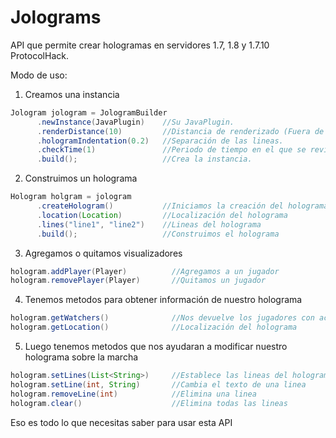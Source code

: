 # Jolograms

API que permite crear hologramas en servidores 1.7, 1.8 y 1.7.10 ProtocolHack.

Modo de uso:

1. Creamos una instancia

```java
Jologram jologram = JologramBuilder
      .newInstance(JavaPlugin)    //Su JavaPlugin.
      .renderDistance(10)         //Distancia de renderizado (Fuera de esta el holograma desaparece).
      .hologramIndentation(0.2)   //Separación de las lineas.
      .checkTime(1)               //Periodo de tiempo en el que se revisara la distancia a los hologramas.
      .build();                   //Crea la instancia.
```


2. Construimos un holograma
```java
Hologram holgram = jologram
      .createHologram()           //Iniciamos la creación del holograma
      .location(Location)         //Localización del holograma
      .lines("line1", "line2")    //Lineas del holograma
      .build();                   //Construimos el holograma
```
3. Agregamos o quitamos visualizadores
```java
hologram.addPlayer(Player)          //Agregamos a un jugador
hologram.removePlayer(Player)       //Quitamos un jugador
```
4. Tenemos metodos para obtener información de nuestro holograma
```java
hologram.getWatchers()              //Nos devuelve los jugadores con acceso al holograma
hologram.getLocation()              //Localización del holograma
```
5. Luego tenemos metodos que nos ayudaran a modificar nuestro holograma sobre la marcha
```java
hologram.setLines(List<String>)     //Establece las lineas del holograma
hologram.setLine(int, String)       //Cambia el texto de una linea
hologram.removeLine(int)            //Elimina una linea
hologram.clear()                    //Elimina todas las lineas
```

Eso es todo lo que necesitas saber para usar esta API
